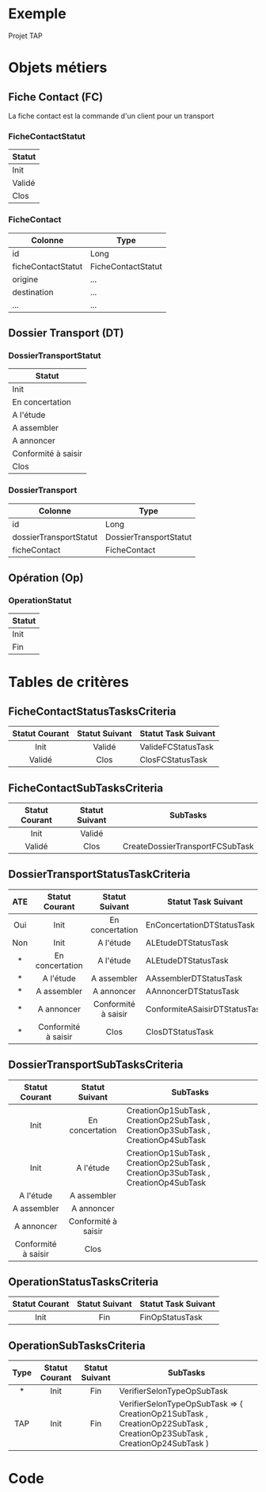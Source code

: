 # Exemple

Projet TAP

# Objets métiers

## Fiche Contact (FC)

La fiche contact est la commande d'un client pour un transport

### FicheContactStatut

| Statut |
| ------------ |
| Init |
| Validé |
| Clos |

### FicheContact

| Colonne | Type |
| ------- | ---- |
| id | Long |
| ficheContactStatut | FicheContactStatut |
| origine | ... |
| destination | ... |
| ... | ... |

## Dossier Transport (DT)

### DossierTransportStatut

| Statut |
| ------------ |
| Init |
| En concertation |
| A l'étude |
| A assembler |
| A annoncer |
| Conformité à saisir |
| Clos |

### DossierTransport

| Colonne | Type |
| ------- | ---- |
| id | Long |
| dossierTransportStatut | DossierTransportStatut |
| ficheContact | FicheContact |

## Opération (Op)

### OperationStatut

| Statut |
| ------------ |
| Init |
| Fin |

# Tables de critères

## FicheContactStatusTasksCriteria

| Statut Courant | Statut Suivant | Statut Task Suivant |
| :------------: | :------------: | ------------------- |
| Init | Validé | ValideFCStatusTask |
| Validé | Clos | ClosFCStatusTask |

## FicheContactSubTasksCriteria

| Statut Courant | Statut Suivant | SubTasks |
| :------------: | :------------: | -------- |
| Init | Validé |  |
| Validé | Clos | CreateDossierTransportFCSubTask |

## DossierTransportStatusTaskCriteria

| ATE | Statut Courant | Statut Suivant | Statut Task Suivant |
| :-: | :------------: | :------------: | ------------------- |
| Oui | Init | En concertation | EnConcertationDTStatusTask |
| Non | Init | A l'étude | ALEtudeDTStatusTask |
| * | En concertation | A l'étude | ALEtudeDTStatusTask |
| * | A l'étude | A assembler | AAssemblerDTStatusTask |
| * | A assembler | A annoncer | AAnnoncerDTStatusTask |
| * | A annoncer | Conformité à saisir | ConformiteASaisirDTStatusTask |
| * | Conformité à saisir | Clos | ClosDTStatusTask |

## DossierTransportSubTasksCriteria

| Statut Courant | Statut Suivant | SubTasks |
| :------------: | :------------: | -------- |
| Init | En concertation | CreationOp1SubTask , CreationOp2SubTask , CreationOp3SubTask , CreationOp4SubTask |
| Init | A l'étude | CreationOp1SubTask , CreationOp2SubTask , CreationOp3SubTask , CreationOp4SubTask |
| A l'étude | A assembler |  |
| A assembler | A annoncer |  |
| A annoncer | Conformité à saisir |  |
| Conformité à saisir | Clos |  |

## OperationStatusTasksCriteria

| Statut Courant | Statut Suivant | Statut Task Suivant |
| :------------: | :------------: | ------------------- |
| Init | Fin | FinOpStatusTask |

## OperationSubTasksCriteria

| Type | Statut Courant | Statut Suivant | SubTasks |
| :--: | :------------: | :------------: | -------- |
| * | Init | Fin | VerifierSelonTypeOpSubTask |
| TAP | Init | Fin | VerifierSelonTypeOpSubTask => ( CreationOp21SubTask , CreationOp22SubTask , CreationOp23SubTask , CreationOp24SubTask ) |

# Code